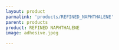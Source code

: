 ```yaml
---
layout: product
parmalink: 'products/REFINED_NAPHTHALENE'
parent: products
product: REFINED NAPHTHALENE 
image: adhesive.jpeg

---
```

